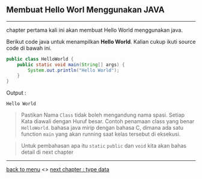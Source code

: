 ## Membuat Hello Worl Menggunakan JAVA

---
chapter pertama kali ini akan membuat Hello World menggunakan java.

Berikut code java untuk menampilkan  **Hello World**. Kalian cukup ikuti source code di bawah ini.
```java
public class HelloWorld {
    public static void main(String[] args) {
        System.out.println("Hello World");
    }
}

```
Output : 
```shell script
Hello World
```

> Pastikan Nama `Class` tidak boleh mengandung nama spasi.
Setiap Kata diawali dengan Huruf besar. Contoh penamaan class yang benar `HelloWorld`.
bahasa java mirip dengan bahasa C, dimana ada satu function `main` yang akan running saat kelas tersebut di eksekusi.

> Untuk pembahasan apa itu `static` `public` dan `void` kita akan bahas detail di next chapter 


---

[back to menu](../README.md) <> [next chapter : type data](../typedata/README.md)
